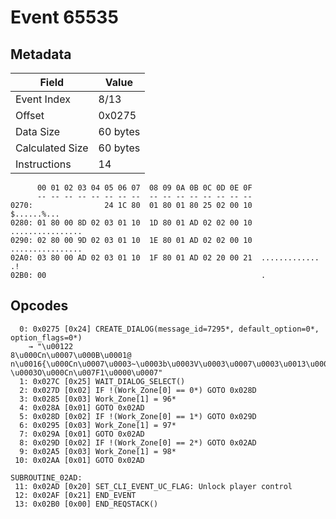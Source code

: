 # Event 65535

## Metadata

| Field           | Value    |
|-----------------|----------|
| Event Index     | 8/13     |
| Offset          | 0x0275   |
| Data Size       | 60 bytes |
| Calculated Size | 60 bytes |
| Instructions    | 14       |

```
      00 01 02 03 04 05 06 07  08 09 0A 0B 0C 0D 0E 0F
      -- -- -- -- -- -- -- --  -- -- -- -- -- -- -- --
0270:                24 1C 80  01 80 01 80 25 02 00 10       $......%...
0280: 01 80 00 8D 02 03 01 10  1D 80 01 AD 02 02 00 10  ................
0290: 02 80 00 9D 02 03 01 10  1E 80 01 AD 02 02 00 10  ................
02A0: 03 80 00 AD 02 03 01 10  1F 80 01 AD 02 20 00 21  ............. .!
02B0: 00                                                .               
```

## Opcodes

```
  0: 0x0275 [0x24] CREATE_DIALOG(message_id=7295*, default_option=0*, option_flags=0*)
    → "\u001228\u000Cn\u0007\u000B\u0001@
n\u0016{\u000Cn\u0007\u0003~\u0003b\u0003V\u0003\u0007\u0003\u0013\u000Cn\u0007\u0003]\u0001[\u0003\u0013\u0003t\u0003	\u0003O\u000Cn\u007F1\u0000\u0007"
  1: 0x027C [0x25] WAIT_DIALOG_SELECT()
  2: 0x027D [0x02] IF !(Work_Zone[0] == 0*) GOTO 0x028D
  3: 0x0285 [0x03] Work_Zone[1] = 96*
  4: 0x028A [0x01] GOTO 0x02AD
  5: 0x028D [0x02] IF !(Work_Zone[0] == 1*) GOTO 0x029D
  6: 0x0295 [0x03] Work_Zone[1] = 97*
  7: 0x029A [0x01] GOTO 0x02AD
  8: 0x029D [0x02] IF !(Work_Zone[0] == 2*) GOTO 0x02AD
  9: 0x02A5 [0x03] Work_Zone[1] = 98*
 10: 0x02AA [0x01] GOTO 0x02AD

SUBROUTINE_02AD:
 11: 0x02AD [0x20] SET_CLI_EVENT_UC_FLAG: Unlock player control
 12: 0x02AF [0x21] END_EVENT
 13: 0x02B0 [0x00] END_REQSTACK()
```
